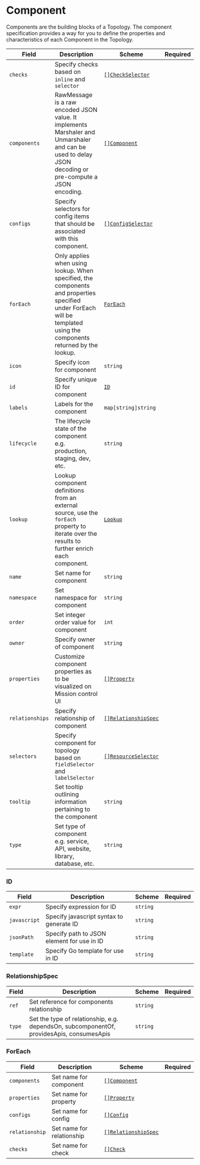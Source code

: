 # Component

Components are the building blocks of a Topology. The component specification provides a way for you to define the properties and characteristics of each Component in the Topology.

| Field           | Description                                                                                                                                                          | Scheme                                                       | Required |
| --------------- | -------------------------------------------------------------------------------------------------------------------------------------------------------------------- | ------------------------------------------------------------ | -------- |
| `checks`        | Specify checks based on `inline` and `selector`                                                                                                                      | [`[]CheckSelector`](../concepts/health-checks.md#check)      |          |
| `components`    | RawMessage is a raw encoded JSON value. It implements Marshaler and Unmarshaler and can be used to delay JSON decoding or pre-compute a JSON encoding.               | [`[]Component`](#component)                                  |          |
| `configs`       | Specify selectors for config items that should be associated with this component.                                                                                    | [`[]ConfigSelector`](../concepts/catalog.md#config-selector) |          |
| `forEach`       | Only applies when using lookup. When specified, the components and properties specified under ForEach will be templated using the components returned by the lookup. | [`ForEach`](#foreach)                                        |          |
| `icon`          | Specify icon for component                                                                                                                                           | `string`                                                     |          |
| `id`            | Specify unique ID for component                                                                                                                                      | [`ID`](#id)                                                  |          |
| `labels`        | Labels for the component                                                                                                                                             | `map[string]string`                                          |          |
| `lifecycle`     | The lifecycle state of the component e.g. production, staging, dev, etc.                                                                                             | `string`                                                     |          |
| `lookup`        | Lookup component definitions from an external source, use the `forEach` property to iterate over the results to further enrich each component.                       | [`Lookup`](../references/lookup)                             |          |
| `name`          | Set name for component                                                                                                                                               | `string`                                                     |          |
| `namespace`     | Set namespace for component                                                                                                                                          | `string`                                                     |          |
| `order`         | Set integer order value for component                                                                                                                                | `int`                                                        |          |
| `owner`         | Specify owner of component                                                                                                                                           | `string`                                                     |          |
| `properties`    | Customize component properties as to be visualized on Mission control UI                                                                                             | [`[]Property`](../concepts/properties)                       |          |
| `relationships` | Specify relationship of component                                                                                                                                    | [`[]RelationshipSpec`](#relationshipspec)                    |          |
| `selectors`     | Specify component for topology based on `fieldSelector` and `labelSelector`                                                                                          | [`[]ResourceSelector`](../../reference/resource_selector)    |          |
| `tooltip`       | Set tooltip outlining information pertaining to the component                                                                                                        | `string`                                                     |          |
| `type`          | Set type of component e.g. service, API, website, library, database, etc.                                                                                            | `string`                                                     |          |

### ID

| Field        | Description                                | Scheme   | Required |
| ------------ | ------------------------------------------ | -------- | -------- |
| `expr`       | Specify expression for ID                  | `string` |          |
| `javascript` | Specify javascript syntax to generate ID   | `string` |          |
| `jsonPath`   | Specify path to JSON element for use in ID | `string` |          |
| `template`   | Specify Go template for use in ID          | `string` |          |

### RelationshipSpec

| Field  | Description                                                                              | Scheme   | Required |
| ------ | ---------------------------------------------------------------------------------------- | -------- | -------- |
| `ref`  | Set reference for components relationship                                                | `string` |          |
| `type` | Set the type of relationship, e.g. dependsOn, subcomponentOf, providesApis, consumesApis | `string` |          |

### ForEach

| Field          | Description               | Scheme                                          | Required |
| -------------- | ------------------------- | ----------------------------------------------- | -------- |
| `components`   | Set name for component    | [`[]Component`](#component)                     |          |
| `properties`   | Set name for property     | [`[]Property`](../concepts/properties#property) |          |
| `configs`      | Set name for config       | [`[]Config`](../concepts/config#config)         |          |
| `relationship` | Set name for relationship | [`[]RelationshipSpec`](#relationshipspec)       |          |
| `checks`       | Set name for check        | [`[]Check`](../concepts/health-checks#check)    |          |
